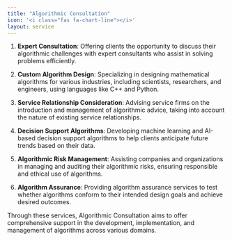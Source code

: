 ```yaml
---
title: "Algorithmic Consultation"
icon: '<i class="fas fa-chart-line"></i>'
layout: service
---
```


1. **Expert Consultation**: Offering clients the opportunity to discuss their algorithmic challenges with expert consultants who assist in solving problems efficiently.


2. **Custom Algorithm Design**: Specializing in designing mathematical algorithms for various industries, including scientists, researchers, and engineers, using languages like C++ and Python.


3. **Service Relationship Consideration**: Advising service firms on the introduction and management of algorithmic advice, taking into account the nature of existing service relationships.


4. **Decision Support Algorithms**: Developing machine learning and AI-based decision support algorithms to help clients anticipate future trends based on their data.


5. **Algorithmic Risk Management**: Assisting companies and organizations in managing and auditing their algorithmic risks, ensuring responsible and ethical use of algorithms.


6. **Algorithm Assurance**: Providing algorithm assurance services to test whether algorithms conform to their intended design goals and achieve desired outcomes.


Through these services, Algorithmic Consultation aims to offer comprehensive support in the development, implementation, and management of algorithms across various domains.

